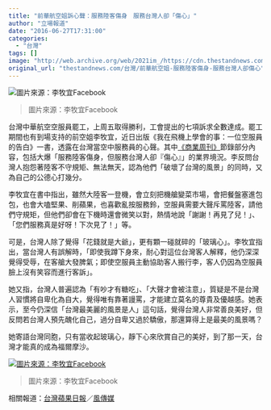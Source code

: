 ```yaml
---
title: "前華航空姐訴心聲：服務陸客傷身　服務台灣人卻「傷心」"
author: "立場報道"
date: "2016-06-27T17:31:00"
categories:
  - "台灣"
tags: []
image: "http://web.archive.org/web/2021im_/https://cdn.thestandnews.com/media/photos/cache/11148461_965082280177075_7065996736989395186_n_70sMX_1200x0.jpg"
original_url: "thestandnews.com/台灣/前華航空姐-服務陸客傷身-服務台灣人卻傷心"
---
```

![圖片來源：李牧宜Facebook](http://web.archive.org/web/2021im_/https://cdn.thestandnews.com/media/photos/cache/11148461_965082280177075_7065996736989395186_n_70sMX_1200x0.jpg)

> 圖片來源：李牧宜Facebook

台灣中華航空空服員罷工，上周五取得勝利，工會提出的七項訴求全數達成。罷工期間也有到場支持的前空姐李牧宜，近日出版《我在飛機上學會的事：一位空服員的告白》一書，透露在台灣當空中服務員的心聲。其中[《商業周刊》](http://web.archive.org/web/20210628101456/http://www.businessweekly.com.tw/KBlogArticle.aspx?ID=17030&pnumber=2)節錄部分內容，包括大爆「服務陸客傷身，但服務台灣人卻『傷心』」的業界境況。李反問台灣人抱怨著陸客不守規矩、無法無天，認為他們「破壞了台灣的風景」的同時，又為自己的公德心打幾分。

李牧宜在書中指出，雖然大陸客一登機，會立刻把機艙變菜市場，會把餐盤塞進包包，也會大嗑堅果、削蘋果，也喜歡亂按服務鈴，空服員需要大聲斥罵陸客，請他們守規矩，但他們卻會在下機時還會微笑以對，熱情地說「謝謝！再見了兒！」、「您們服務真是好呀！下次見了！」等。

可是，台灣人除了覺得「花錢就是大爺」，更有顆一碰就碎的「玻璃心」。李牧宜指出，當台灣人有誤解時，「即使我蹲下身來，耐心對這位台灣客人解釋，他仍深深覺得受辱，在客艙大發脾氣；即使空服員主動協助客人搬行李，客人仍因為空服員臉上沒有笑容而進行客訴」。

她又指，台灣人普遍認為「有吵才有糖吃」、「大聲才會被注意」，質疑是不是台灣人習慣將自卑化為自大，覺得唯有靠著謾罵，才能建立莫名的尊貴及優越感。她表示，至今仍深信「台灣最美麗的風景是人」這句話，覺得台灣人非常善良美好，但反問若台灣人預先醜化自己，過分自卑又過於驕傲，那還算得上是最美的風景嗎？

她寄語台灣同胞，只有當收起玻璃心，靜下心來欣賞自己的美好，到了那一天，台灣才能真的成為福爾摩沙。

[![圖片來源：李牧宜Facebook](http://web.archive.org/web/2021im_/https://cdn.thestandnews.com/media/photos/cache/13528956_1225980287420605_5815530159920173387_n_GFpNt_1200x0.jpg)](http://web.archive.org/web/20210628101456/https://cdn.thestandnews.com/media/photos/cache/13528956_1225980287420605_5815530159920173387_n_GFpNt_1200x0.jpg)

> 圖片來源：李牧宜Facebook

相關報道：[台灣蘋果日報](http://web.archive.org/web/20210628101456/http://www.appledaily.com.tw/realtimenews/article/new/20160626/894604/)／[風傳媒](http://web.archive.org/web/20210628101456/http://www.storm.mg/lifestyle/133927)